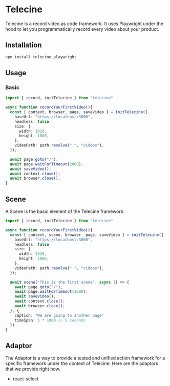 # Telecine

Telecine is a record video as code framework. It uses Playwright under the hood to let you programmatically record every video about your product. 

## Installation

```bash
npm install telecine playwright
```

## Usage

### Basic

```ts
import { record, initTelecine } from "telecine"

async function recordYourFirstVideo(){
  const { context, browser, page, saveVideo } = initTelecine({
    baseUrl: "https://localhost:3000",
    headless: false
    size: {
      width: 1920,
      height: 1080,
    },
    videoPath: path.resolve(".", "videos"),
  });

  await page.goto("/");
  await page.waitForTimeout(2000);  
  await saveVideo();
  await context.close();
  await browser.close();
}
```

## Scene

A Scene is the basic element of the Telecine framework. 


```ts
import { record, initTelecine } from "telecine"

async function recordYourFirstVideo(){
  const { context, scene, browser, page, saveVideo } = initTelecine({
    baseUrl: "https://localhost:3000",
    headless: false
    size: {
      width: 1920,
      height: 1080,
    },
    videoPath: path.resolve(".", "videos"),
  });

  await scene("This is the first scene", async () => {
    await page.goto("/");
    await page.waitForTimeout(2000);  
    await saveVideo();
    await context.close();
    await browser.close();
  }, {
    caption: "We are going to another page"
    timeSpan: 5 * 1000 // 5 seconds
  })
}
```

## Adaptor

The Adaptor is a way to provide a tested and unified action framework for a specific framework under the context of Telecine. Here are the adaptors that we provide right now.

- react-select

